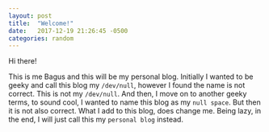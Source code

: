 ```yaml
---
layout: post
title:  "Welcome!"
date:   2017-12-19 21:26:45 -0500
categories: random
---
```


Hi there!

This is me Bagus and this will be my personal blog. Initially I wanted to be geeky and call this blog my `/dev/null`, however I found the name is not correct. This is not my `/dev/null`. And then, I move on to another geeky terms, to sound cool, I wanted to name this blog as my `null space`. But then it is not also correct. What I add to this blog, does change me.
Being lazy, in the end, I will just call this my `personal blog` instead.

